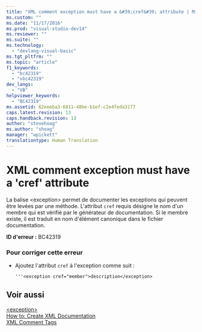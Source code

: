 ```yaml
---
title: "XML comment exception must have a &#39;cref&#39; attribute | Microsoft Docs"
ms.custom: ""
ms.date: "11/17/2016"
ms.prod: "visual-studio-dev14"
ms.reviewer: ""
ms.suite: ""
ms.technology: 
  - "devlang-visual-basic"
ms.tgt_pltfrm: ""
ms.topic: "article"
f1_keywords: 
  - "bc42319"
  - "vbc42319"
dev_langs: 
  - "VB"
helpviewer_keywords: 
  - "BC42319"
ms.assetid: 62eeeba3-6811-48be-b1ef-c2e4feda3177
caps.latest.revision: 13
caps.handback.revision: 13
author: "stevehoag"
ms.author: "shoag"
manager: "wpickett"
translationtype: Human Translation
---
```

# XML comment exception must have a &#39;cref&#39; attribute
La balise \<exception\> permet de documenter les exceptions qui peuvent être levées par une méthode.  L'attribut `cref` requis désigne le nom d'un membre qui est vérifié par le générateur de documentation.  Si le membre existe, il est traduit en nom d'élément canonique dans le fichier documentation.  
  
 **ID d'erreur :** BC42319  
  
### Pour corriger cette erreur  
  
-   Ajoutez l'attribut `cref` à l'exception comme suit :  
  
    ```  
    '''<exception cref="member">description</exception>  
    ```  
  
## Voir aussi  
 [\<exception\>](../../../visual-basic/language-reference/xmldoc/exception.md)   
 [How to: Create XML Documentation](../../../visual-basic/programming-guide/program-structure/how-to-create-xml-documentation.md)   
 [XML Comment Tags](../../../visual-basic/language-reference/xmldoc/recommended-xml-tags-for-documentation-comments.md)